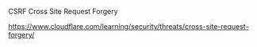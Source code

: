 CSRF Cross Site Request Forgery

https://www.cloudflare.com/learning/security/threats/cross-site-request-forgery/
